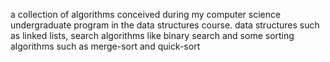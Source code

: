 a collection of algorithms conceived during my computer science undergraduate program in the data structures course.
data structures such as linked lists, search algorithms like binary search and some sorting algorithms such as merge-sort and quick-sort
